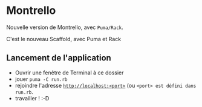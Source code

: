 # Montrello

Nouvelle version de Montrello, avec `Puma/Rack`.

C'est le nouveau Scaffold, avec Puma et Rack



## Lancement de l'application

* Ouvrir une fenêtre de Terminal à ce dossier
* jouer `puma -C run.rb`
* rejoindre l'adresse  [`http://localhost:<port>`](http://localhost:<port>) (ou `<port> est défini dans run.rb`.
* travailler ! :-D
